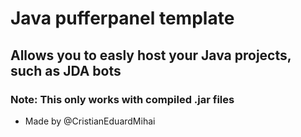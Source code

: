 # Java pufferpanel template

## Allows you to easly host your Java projects, such as JDA bots

### Note: This only works with compiled .jar files

 - Made by @CristianEduardMihai